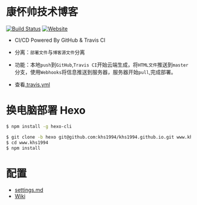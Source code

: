 # 康怀帅技术博客

[![Build Status](https://travis-ci.org/khs1994/khs1994.github.io.svg?branch=hexo)](https://travis-ci.org/khs1994/khs1994.github.io)
[![Website](https://img.shields.io/website-up-down-green-red/https/www.khs1994.com.svg?label=www.khs1994.com)](https://www.khs1994.com)

* CI/CD Powered By GitHub & Travis CI

* 分离：`部署文件`与`博客源文件`分离

* 功能：本地`push`到`GitHub`,`Travis CI`开始云端生成，将`HTML文件`推送到`master`分支，使用`Webhooks`将信息推送到服务器，服务器开始`pull`,完成部署。

* 查看[.travis.yml](.travis.yml)

# 换电脑部署 Hexo

```bash
$ npm install -g hexo-cli

$ git clone -b hexo git@github.com:khs1994/khs1994.github.io.git www.khs1994
$ cd www.khs1994
$ npm install
```

# 配置

* [settings.md](settings.md)
* [Wiki](https://github.com/khs1994/khs1994.github.io/wiki)

